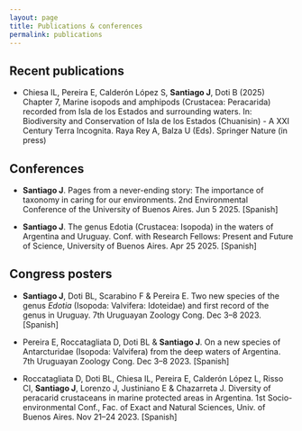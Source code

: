 ```yaml
---
layout: page
title: Publications & conferences
permalink: publications
---
```


## Recent publications

- Chiesa IL, Pereira E, Calderón López S, **Santiago J**, Doti B (2025) Chapter 7, Marine isopods and amphipods (Crustacea: Peracarida) recorded from Isla de los Estados and surrounding waters. In: Biodiversity and Conservation of Isla de los Estados (Chuanisin) - A XXI Century Terra Incognita. Raya Rey A, Balza U (Eds). Springer Nature (in press)

## Conferences

- **Santiago J**. Pages from a never-ending story: The importance of taxonomy in caring for our environments. 2nd Environmental Conference of the University of Buenos Aires. Jun 5 2025. [Spanish]

- **Santiago J**. The genus Edotia (Crustacea: Isopoda) in the waters of Argentina and Uruguay. Conf. with Research Fellows: Present and Future of Science, University of Buenos Aires. Apr 25 2025. [Spanish]

## Congress posters

- **Santiago J**, Doti BL, Scarabino F & Pereira E. Two new species of the genus _Edotia_ (Isopoda: Valvifera: Idoteidae) and first record of the genus in Uruguay. 7th Uruguayan Zoology Cong. Dec 3–8 2023. [Spanish]

- Pereira E, Roccatagliata D, Doti BL & **Santiago J**. On a new species of Antarcturidae (Isopoda: Valvifera) from the deep waters of Argentina. 7th Uruguayan Zoology Cong. Dec 3–8 2023. [Spanish]

- Roccatagliata D, Doti BL, Chiesa IL, Pereira E, Calderón López L, Risso CI, **Santiago J**, Lorenzo J, Justiniano E & Chazarreta J. Diversity of peracarid crustaceans in marine protected areas in Argentina. 1st Socio- environmental Conf., Fac. of Exact and Natural Sciences, Univ. of Buenos Aires. Nov 21–24 2023. [Spanish]
